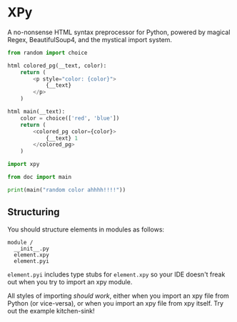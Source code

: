 # XPy

A no-nonsense HTML syntax preprocessor for Python, powered by magical Regex, BeautifulSoup4, and the mystical import system.

```py
from random import choice

html colored_pg(__text, color):
    return (
        <p style="color: {color}">
            {__text}
        </p>
    )

html main(__text):
    color = choice(['red', 'blue'])
    return (
        <colored_pg color={color}>
            {__text} 1
        </colored_pg>
    )
```

```py
import xpy

from doc import main

print(main("random color ahhhh!!!!"))
```

## Structuring

You should structure elements in modules as follows:

```text
module /
  __init__.py
  element.xpy
  element.pyi
```

`element.pyi` includes type stubs for `element.xpy` so your IDE doesn't freak out when you try to import an xpy module.

All styles of importing *should work*, either when you import an xpy file from Python (or vice-versa), or when you import an xpy file from xpy itself. Try out the example kitchen-sink!
